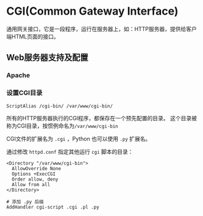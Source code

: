 # CGI(Common Gateway Interface)

通用网关接口，它是一段程序，运行在服务器上，如：HTTP服务器，提供给客户端HTML页面的接口。



## Web服务器支持及配置

### Apache

### 设置CGI目录

```
ScriptAlias /cgi-bin/ /var/www/cgi-bin/
```

所有的HTTP服务器执行的CGI程序，都保存在一个预先配置的目录。
这个目录被称为CGI目录，按惯例命名为`/var/www/cgi-bin`

CGI文件的扩展名为 `.cgi` ，Python 也可以使用 `.py` 扩展名。

通过修改 `httpd.conf` 指定其他运行 `cgi` 脚本的目录：
```
<Directory "/var/www/cgi-bin">
  AllowOverride None
  Options +ExecCGI
  Order allow, deny
  Allow from all
</Directory>

# 添加 .py 后缀
AddHandler cgi-script .cgi .pl .py
```


